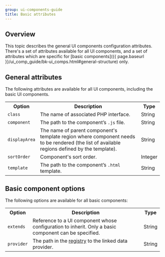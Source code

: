 ```yaml
---
group: ui-components-guide
title: Basic attributes
---
```


## Overview

This topic describes the general UI components configuration attributes. There's a set of attributes available for all UI components, and a set of attributes which are specific for [basic components]({{ page.baseurl }}/ui_comp_guide/bk-ui_comps.html#general-structure) only. 

## General attributes 

The following attributes are available for all UI components, including the basic UI components.

<table>
  <tr>
    <th>Option </th>
    <th>Description</th>
    <th>Type</th>
  </tr>
  <tr>
    <td><code>class</code></td>
    <td>The name of associated PHP interface.</td>
    <td>String</td>
  </tr>
  <tr>
    <td><code>component</code></td>
    <td>The path to the component’s <code>.js</code> file.</td>
    <td>String</td>
  </tr>
  <tr>
    <td><code>displayArea</code></td>
    <td>The name of parent component's template region where component needs to be rendered (the list of available regions defined by the template).</td>
    <td>String</td>
  </tr>
  <tr>
    <td><code>sortOrder</code></td>
    <td>Component's sort order.</td>
    <td>Integer</td>
  </tr>
  <tr>
    <td><code>template</code></td>
    <td>The path to the component’s <code>.html</code> template.</td>
    <td>String</td>
  </tr>
</table>

## Basic component options

The following options are available for all basic components:

<table>
  <tr>
    <th>Option </th>
    <th>Description</th>
    <th>Type</th>
  </tr>
  <tr>
    <td><code>extends</code></td>
    <td>Reference to a UI component whose configuration to inherit. Only a basic component can be specified.</td>
    <td>String</td>
  </tr>
  <tr>
    <td><code>provider</code></td>
    <td>The path in the <a href="{{ page.baseurl }}/ui_comp_guide/concepts/ui_comp_uiregistry.html">registry</a> to the linked data provider.</td>
    <td>String</td>
  </tr>
</table>



